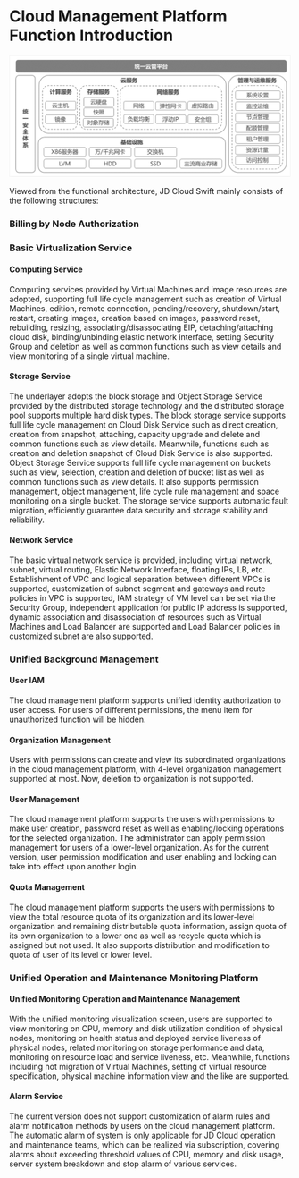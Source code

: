 # Cloud Management Platform Function Introduction

![Getting-Started-Overview-1](../../../../image/JD-Cloud-Swift-HCI-Edition/Getting-Started-Overview-1.png)

Viewed from the functional architecture, JD Cloud Swift mainly consists of the following structures:

### Billing by Node Authorization



### Basic Virtualization Service

#### Computing Service

Computing services provided by Virtual Machines and image resources are adopted, supporting full life cycle management such as creation of Virtual Machines, edition, remote connection, pending/recovery, shutdown/start, restart, creating images, creation based on images, password reset, rebuilding, resizing, associating/disassociating EIP, detaching/attaching cloud disk, binding/unbinding elastic network interface, setting Security Group and deletion as well as common functions such as view details and view monitoring of a single virtual machine.

#### Storage Service

The underlayer adopts the block storage and Object Storage Service provided by the distributed storage technology and the distributed storage pool supports multiple hard disk types. The block storage service supports full life cycle management on Cloud Disk Service such as direct creation, creation from snapshot, attaching, capacity upgrade and delete and common functions such as view details. Meanwhile, functions such as creation and deletion snapshot of Cloud Disk Service is also supported. Object Storage Service supports full life cycle management on buckets such as view, selection, creation and deletion of bucket list as well as common functions such as view details. It also supports permission management, object management, life cycle rule management and space monitoring on a single bucket. The storage service supports automatic fault migration, efficiently guarantee data security and storage stability and reliability.

#### Network Service

The basic virtual network service is provided, including virtual network, subnet, virtual routing, Elastic Network Interface, floating IPs, LB, etc. Establishment of VPC and logical separation between different VPCs is supported, customization of subnet segment and gateways and route policies in VPC is supported, IAM strategy of VM level can be set via the Security Group, independent application for public IP address is supported, dynamic association and disassociation of resources such as Virtual Machines and Load Balancer are supported and Load Balancer policies in customized subnet are also supported.



### Unified Background Management

#### User IAM

The cloud management platform supports unified identity authorization to user access. For users of different permissions, the menu item for unauthorized function will be hidden.

#### Organization Management

Users with permissions can create and view its subordinated organizations in the cloud management platform, with 4-level organization management supported at most. Now, deletion to organization is not supported.

#### User Management

The cloud management platform supports the users with permissions to make user creation, password reset as well as enabling/locking operations for the selected organization. The administrator can apply permission management for users of a lower-level organization. As for the current version, user permission modification and user enabling and locking can take into effect upon another login.

#### Quota Management

The cloud management platform supports the users with permissions to view the total resource quota of its organization and its lower-level organization and remaining distributable quota information, assign quota of its own organization to a lower one as well as recycle quota which is assigned but not used. It also supports distribution and modification to quota of user of its level or lower level.



### Unified Operation and Maintenance Monitoring Platform

#### Unified Monitoring Operation and Maintenance Management

With the unified monitoring visualization screen, users are supported to view monitoring on CPU, memory and disk utilization condition of physical nodes, monitoring on health status and deployed service liveness of physical nodes, related monitoring on storage performance and data, monitoring on resource load and service liveness, etc. Meanwhile, functions including hot migration of Virtual Machines, setting of virtual resource specification, physical machine information view and the like are supported.

#### Alarm Service

The current version does not support customization of alarm rules and alarm notification methods by users on the cloud management platform. The automatic alarm of system is only applicable for JD Cloud operation and maintenance teams, which can be realized via subscription, covering alarms about exceeding threshold values of CPU, memory and disk usage, server system breakdown and stop alarm of various services.
